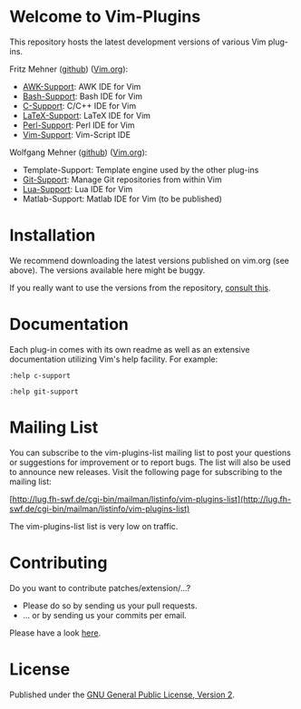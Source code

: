 # Welcome to Vim-Plugins

This repository hosts the latest development versions of various Vim plug-ins.

Fritz Mehner ([github](https://github.com/FritzMehner)) ([Vim.org](http://www.vim.org/account/profile.php?user_id=169)):

* [AWK-Support](http://www.vim.org/scripts/script.php?script_id=4415): AWK IDE for Vim
* [Bash-Support](http://www.vim.org/scripts/script.php?script_id=365): Bash IDE for Vim
* [C-Support](http://www.vim.org/scripts/script.php?script_id=213): C/C++ IDE for Vim
* [LaTeX-Support](http://www.vim.org/scripts/script.php?script_id=4405): LaTeX IDE for Vim
* [Perl-Support](http://www.vim.org/scripts/script.php?script_id=556): Perl IDE for Vim
* [Vim-Support](http://www.vim.org/scripts/script.php?script_id=3931): Vim-Script IDE

Wolfgang Mehner ([github](https://github.com/WolfgangMehner)) ([Vim.org](http://www.vim.org/account/profile.php?user_id=36934)):

* Template-Support: Template engine used by the other plug-ins
* [Git-Support](http://www.vim.org/scripts/script.php?script_id=4497): Manage Git repositories from within Vim
* [Lua-Support](http://www.vim.org/scripts/script.php?script_id=4950): Lua IDE for Vim
* Matlab-Support: Matlab IDE for Vim (to be published)

# Installation

We recommend downloading the latest versions published on vim.org (see above).
The versions available here might be buggy.

If you really want to use the versions from the repository, [consult this](https://github.com/WolfgangMehner/vim-plugins/wiki/Installation).

# Documentation

Each plug-in comes with its own readme as well as an extensive documentation utilizing Vim's help facility. For example:

    :help c-support

    :help git-support

# Mailing List

You can subscribe to the vim-plugins-list mailing list to post your questions or suggestions for improvement or to report bugs.
The list will also be used to announce new releases.
Visit the following page for subscribing to the mailing list:

[http://lug.fh-swf.de/cgi-bin/mailman/listinfo/vim-plugins-list](http://lug.fh-swf.de/cgi-bin/mailman/listinfo/vim-plugins-list)

The vim-plugins-list list is very low on traffic.

# Contributing

Do you want to contribute patches/extension/...?

* Please do so by sending us your pull requests.
* ... or by sending us your commits per email.

Please have a look [here](https://github.com/WolfgangMehner/vim-plugins/wiki/Contributing).

# License

Published under the [GNU General Public License, Version 2](http://www.gnu.de/documents/gpl-2.0.en.html).
